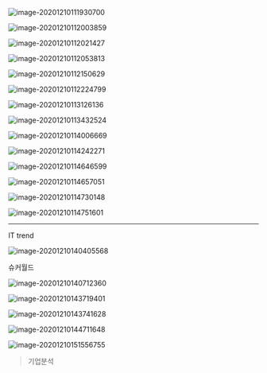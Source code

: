 ![image-20201210111930700](C:%5CUsers%5CMinho%5CAppData%5CRoaming%5CTypora%5Ctypora-user-images%5Cimage-20201210111930700.png)

![image-20201210112003859](C:%5CUsers%5CMinho%5CAppData%5CRoaming%5CTypora%5Ctypora-user-images%5Cimage-20201210112003859.png)

![image-20201210112021427](C:%5CUsers%5CMinho%5CAppData%5CRoaming%5CTypora%5Ctypora-user-images%5Cimage-20201210112021427.png)

![image-20201210112053813](C:%5CUsers%5CMinho%5CAppData%5CRoaming%5CTypora%5Ctypora-user-images%5Cimage-20201210112053813.png)

![image-20201210112150629](C:%5CUsers%5CMinho%5CAppData%5CRoaming%5CTypora%5Ctypora-user-images%5Cimage-20201210112150629.png)

![image-20201210112224799](C:%5CUsers%5CMinho%5CAppData%5CRoaming%5CTypora%5Ctypora-user-images%5Cimage-20201210112224799.png)

![image-20201210113126136](C:%5CUsers%5CMinho%5CAppData%5CRoaming%5CTypora%5Ctypora-user-images%5Cimage-20201210113126136.png)

![image-20201210113432524](C:%5CUsers%5CMinho%5CAppData%5CRoaming%5CTypora%5Ctypora-user-images%5Cimage-20201210113432524.png)

![image-20201210114006669](C:%5CUsers%5CMinho%5CAppData%5CRoaming%5CTypora%5Ctypora-user-images%5Cimage-20201210114006669.png)

![image-20201210114242271](C:%5CUsers%5CMinho%5CAppData%5CRoaming%5CTypora%5Ctypora-user-images%5Cimage-20201210114242271.png)

![image-20201210114646599](C:%5CUsers%5CMinho%5CAppData%5CRoaming%5CTypora%5Ctypora-user-images%5Cimage-20201210114646599.png)

![image-20201210114657051](C:%5CUsers%5CMinho%5CAppData%5CRoaming%5CTypora%5Ctypora-user-images%5Cimage-20201210114657051.png)

![image-20201210114730148](C:%5CUsers%5CMinho%5CAppData%5CRoaming%5CTypora%5Ctypora-user-images%5Cimage-20201210114730148.png)

![image-20201210114751601](C:%5CUsers%5CMinho%5CAppData%5CRoaming%5CTypora%5Ctypora-user-images%5Cimage-20201210114751601.png)



---

IT trend

![image-20201210140405568](C:%5CUsers%5CMinho%5CAppData%5CRoaming%5CTypora%5Ctypora-user-images%5Cimage-20201210140405568.png)

슈커월드

![image-20201210140712360](C:%5CUsers%5CMinho%5CAppData%5CRoaming%5CTypora%5Ctypora-user-images%5Cimage-20201210140712360.png)

![image-20201210143719401](C:%5CUsers%5CMinho%5CAppData%5CRoaming%5CTypora%5Ctypora-user-images%5Cimage-20201210143719401.png)

![image-20201210143741628](C:%5CUsers%5CMinho%5CAppData%5CRoaming%5CTypora%5Ctypora-user-images%5Cimage-20201210143741628.png)

![image-20201210144711648](C:%5CUsers%5CMinho%5CAppData%5CRoaming%5CTypora%5Ctypora-user-images%5Cimage-20201210144711648.png)

![image-20201210151556755](C:%5CUsers%5CMinho%5CAppData%5CRoaming%5CTypora%5Ctypora-user-images%5Cimage-20201210151556755.png)

> 기업분석

